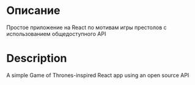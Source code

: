 # Описание
Простое приложение на React по мотивам игры престолов с использованием общедоступного API

# Description
A simple Game of Thrones-inspired React app using an open source API
